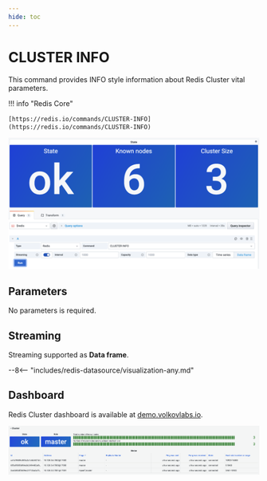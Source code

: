 ```yaml
---
hide: toc
---
```


# CLUSTER INFO

This command provides INFO style information about Redis Cluster vital parameters.

!!! info "Redis Core"

    [https://redis.io/commands/CLUSTER-INFO](https://redis.io/commands/CLUSTER-INFO)

![CLUSTER-INFO](../../images/redis-datasource/commands/cluster-info.png)

## Parameters

No parameters is required.

## Streaming

Streaming supported as **Data frame**.

--8<-- "includes/redis-datasource/visualization-any.md"

## Dashboard

Redis Cluster dashboard is available at [demo.volkovlabs.io](https://demo.volkovlabs.io/d/TTQkU657k/redis-cluster?orgId=1&refresh=10s).

![CLUSTER-INFO](../../images/showcase/redis-cluster.png)
